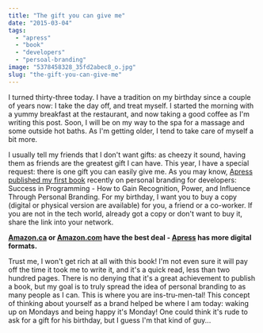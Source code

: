 ```yaml
---
title: "The gift you can give me"
date: "2015-03-04"
tags: 
  - "apress"
  - "book"
  - "developers"
  - "persoal-branding"
image: "5378458328_35fd2abec8_o.jpg"
slug: "the-gift-you-can-give-me"
---
```


I turned thirty-three today. I have a tradition on my birthday since a couple of years now: I take the day off, and treat myself. I started the morning with a yummy breakfast at the restaurant, and now taking a good coffee as I'm writing this post. Soon, I will be on my way to the spa for a massage and some outside hot baths. As I'm getting older, I tend to take care of myself a bit more.

I usually tell my friends that I don't want gifts: as cheezy it sound, having them as friends are the greatest gift I can have. This year, I have a special request: there is one gift you can easily give me. As you may know, [Apress published my first book](http://fred.dev/my-personal-branding-for-developers-book-is-out/ "my personal branding for developers book is out") recently on personal branding for developers: Success in Programming - How to Gain Recognition, Power, and Influence Through Personal Branding. For my birthday, I want you to buy a copy (digital or physical version are available) for you, a friend or a co-worker. If you are not in the tech world, already got a copy or don't want to buy it, share the link into your network.

**[Amazon.ca](https://www.amazon.ca/Success-Programming-Recognition-Influence-Personal/dp/1484200020/ "My book on Amazon.ca") or [Amazon.com](https://www.amazon.com/Success-Programming-Recognition-Influence-Personal/dp/1484200020/ "My book on Amazon.com") have the best deal - [Apress](https://www.apress.com/9781484200025 "My book on Apress") has more digital formats.**

Trust me, I won't get rich at all with this book! I'm not even sure it will pay off the time it took me to write it, and it's a quick read, less than two hundred pages. There is no denying that it's a great achievement to publish a book, but my goal is to truly spread the idea of personal branding to as many people as I can. This is where you are ins-tru-men-tal! This concept of thinking about yourself as a brand helped be where I am today: waking up on Mondays and being happy it's Monday! One could think it's rude to ask for a gift for his birthday, but I guess I'm that kind of guy...

